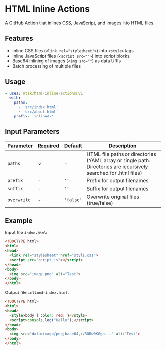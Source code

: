 # HTML Inline Actions

A GitHub Action that inlines CSS, JavaScript, and images into HTML files.

## Features

- Inline CSS files (`<link rel="stylesheet">`) into `<style>` tags
- Inline JavaScript files (`<script src="">`) into script blocks
- Base64 inlining of images (`<img src=""`) as data URIs
- Batch processing of multiple files

## Usage

```yaml
- uses: ntsk/html-inline-actions@v1
  with:
    paths:
      - 'src/index.html'
      - 'src/about.html'
    prefix: 'inlined-'
```

## Input Parameters

| Parameter | Required | Default | Description |
|-----------|----------|---------|-------------|
| `paths` | ✓ | - | HTML file paths or directories (YAML array or single path. Directories are recursively searched for .html files) |
| `prefix` | - | `''` | Prefix for output filenames |
| `suffix` | - | `''` | Suffix for output filenames |
| `overwrite` | - | `'false'` | Overwrite original files (true/false) |

## Example

Input file `index.html`:
```html
<!DOCTYPE html>
<html>
<head>
  <link rel="stylesheet" href="style.css">
  <script src="script.js"></script>
</head>
<body>
  <img src="image.png" alt="Test">
</body>
</html>
```

Output file `inlined-index.html`:
```html
<!DOCTYPE html>
<html>
<head>
  <style>body { color: red; }</style>
  <script>console.log("Hello");</script>
</head>
<body>
  <img src="data:image/png;base64,iVBORw0KGgo..." alt="Test">
</body>
</html>
```
